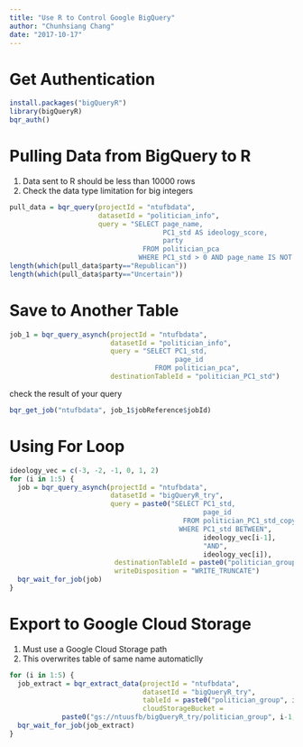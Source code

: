 ```yaml
---
title: "Use R to Control Google BigQuery"
author: "Chunhsiang Chang"
date: "2017-10-17"
---
```


# Get Authentication

```r
install.packages("bigQueryR")
library(bigQueryR)
bqr_auth()
```

# Pulling Data from BigQuery to R

1. Data sent to R should be less than 10000 rows
2. Check the data type limitation for big integers

```r
pull_data = bqr_query(projectId = "ntufbdata",
                      datasetId = "politician_info",
                      query = "SELECT page_name, 
                                      PC1_std AS ideology_score, 
                                      party
                                 FROM politician_pca
                                WHERE PC1_std > 0 AND page_name IS NOT null")
length(which(pull_data$party=="Republican"))
length(which(pull_data$party=="Uncertain"))
```

# Save to Another Table

```r
job_1 = bqr_query_asynch(projectId = "ntufbdata", 
                         datasetId = "politician_info",
                         query = "SELECT PC1_std, 
                                         page_id 
                                    FROM politician_pca",
                         destinationTableId = "politician_PC1_std")
```
check the result of your query

```r
bqr_get_job("ntufbdata", job_1$jobReference$jobId)
```

# Using For Loop

```r
ideology_vec = c(-3, -2, -1, 0, 1, 2)
for (i in 1:5) {
  job = bqr_query_asynch(projectId = "ntufbdata", 
                         datasetId = "bigQueryR_try",
                         query = paste0("SELECT PC1_std, 
                                                page_id 
                                           FROM politician_PC1_std_copy 
                                          WHERE PC1_std BETWEEN", 
                                                ideology_vec[i-1], 
                                                "AND", 
                                                ideology_vec[i]),
                          destinationTableId = paste0("politician_group", i-1), 
                          writeDisposition = "WRITE_TRUNCATE")
  bqr_wait_for_job(job)
}
```

# Export to Google Cloud Storage

1. Must use a Google Cloud Storage path
2. This overwrites table of same name automaticlly

```r
for (i in 1:5) {
  job_extract = bqr_extract_data(projectId = "ntufbdata", 
                                 datasetId = "bigQueryR_try",
                                 tableId = paste0("politician_group", i-1),
                                 cloudStorageBucket = 
             paste0("gs://ntuusfb/bigQueryR_try/politician_group", i-1,".csv"))
  bqr_wait_for_job(job_extract)
}
```
